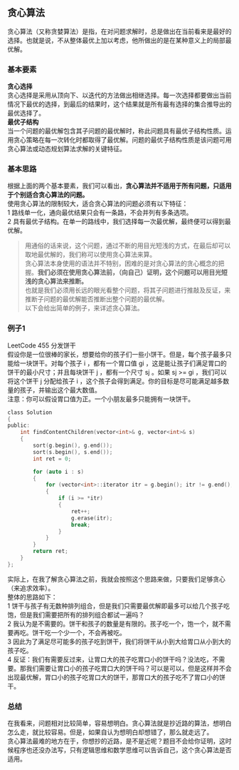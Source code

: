 ## 贪心算法
贪心算法（又称贪婪算法）是指，在对问题求解时，总是做出在当前看来是最好的选择。也就是说，不从整体最优上加以考虑，他所做出的是在某种意义上的局部最优解。   
### 基本要素
**贪心选择**   
贪心选择是采用从顶向下、以迭代的方法做出相继选择。每一次选择都要做出当前情况下最优的选择，到最后的结果时，这个结果就是所有最有选择的集合推导出的最优选择了。   
**最优子结构**   
当一个问题的最优解包含其子问题的最优解时，称此问题具有最优子结构性质。运用贪心策略在每一次转化时都取得了最优解。问题的最优子结构性质是该问题可用贪心算法或动态规划算法求解的关键特征。   
### 基本思路
根据上面的两个基本要素，我们可以看出，**贪心算法并不适用于所有问题，只适用于个别适合贪心算法的问题。**   
使用贪心算法的限制较大，适合贪心算法的问题必须有以下特征：  
1 路线单一化，通向最优结果只会有一条路，不会并列有多条选项。  
2 具有最优子结构。在单一的路线中，我们选择每一次最优解，最终便可以得到最优解。   
> 用通俗的话来说，这个问题，通过不断的用目光短浅的方式，在最后却可以取地最优解的，我们称可以使用贪心算法来算。   
> 贪心算法本身使用的语法并不特别，困难的是对贪心算法的贪心概念的把握。**我们必须在使用贪心算法前，（向自己）证明，这个问题可以用目光短浅的贪心算法来推断。**   
> 也就是我们必须用长远的眼光看整个问题，将其子问题进行推敲及反证，来推断子问题的最优解能否推断出整个问题的最优解。    
> 以下会给出简单的例子，来详述贪心算法。   
### 例子1 
LeetCode 455 分发饼干   
假设你是一位很棒的家长，想要给你的孩子们一些小饼干。但是，每个孩子最多只能给一块饼干。对每个孩子 i ，都有一个胃口值 gi ，这是能让孩子们满足胃口的饼干的最小尺寸；并且每块饼干 j ，都有一个尺寸 sj 。如果 sj >= gi ，我们可以将这个饼干 j 分配给孩子 i ，这个孩子会得到满足。你的目标是尽可能满足越多数量的孩子，并输出这个最大数值。     
注意：你可以假设胃口值为正。一个小朋友最多只能拥有一块饼干。   
```c
class Solution   
{  
public:  
	int findContentChildren(vector<int>& g, vector<int>& s)    
	{  
		sort(g.begin(), g.end());  
		sort(s.begin(), s.end());   
		int ret = 0;  

		for (auto i : s)  
		{    
			for (vector<int>::iterator itr = g.begin(); itr != g.end(); itr++)   
			{  
				if (i >= *itr)   
				{  
					ret++;   
					g.erase(itr);  
					break;  
				}  
			}  
		}  
		return ret;   
	}  
};   
```   
实际上，在我了解贪心算法之前，我就会按照这个思路来做，只要我们足够贪心（来追求效率）。   
整体的思路如下：  
1 饼干与孩子有无数种排列组合，但是我们只需要最优解即最多可以给几个孩子吃饱，但是我们需要把所有的排列组合都试一遍吗？   
2 我认为是不需要的。饼干和孩子的数量是有限的。孩子吃一个，饱一个，就不需要再吃。饼干吃一个少一个，不会再被吃。   
3 因此为了满足尽可能多的孩子吃到饼干，我们将饼干从小到大给胃口从小到大的孩子吃。    
4 反证：我们有需要反过来，让胃口大的孩子吃胃口小的饼干吗？没法吃，不需要。那我们需要让胃口小的孩子吃胃口大的饼干吗？可以是可以，但是这样并不会出现最优解，胃口小的孩子吃胃口大的饼干，那胃口大的孩子吃不了胃口小的饼干。   
### 总结
在我看来，问题相对比较简单，容易想明白。贪心算法就是抄近路的算法，想明白怎么走，就比较容易。但是，如果自认为想明白却想错了，那么就走远了。  
贪心算法最难的地方在于，你想抄的近路，是不是近呢？题目不会给你证明，这时候程序也还没办法写，只有逻辑思维和数学思维可以告诉自己，这个贪心算法是否适用。   